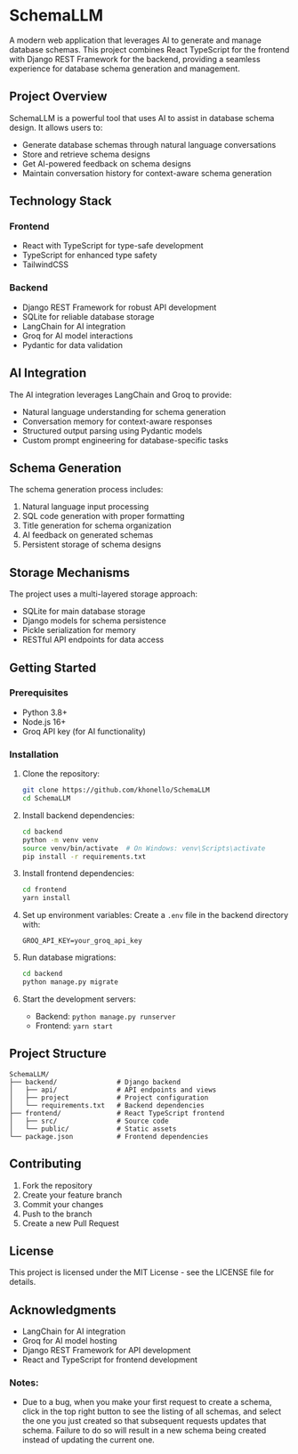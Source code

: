 # SchemaLLM

A modern web application that leverages AI to generate and manage database schemas. This project combines React TypeScript for the frontend with Django REST Framework for the backend, providing a seamless experience for database schema generation and management.

## Project Overview

SchemaLLM is a powerful tool that uses AI to assist in database schema design. It allows users to:
- Generate database schemas through natural language conversations
- Store and retrieve schema designs
- Get AI-powered feedback on schema designs
- Maintain conversation history for context-aware schema generation

## Technology Stack

### Frontend
- React with TypeScript for type-safe development
- TypeScript for enhanced type safety
- TailwindCSS

### Backend
- Django REST Framework for robust API development
- SQLite for reliable database storage
- LangChain for AI integration
- Groq for AI model interactions
- Pydantic for data validation

## AI Integration

The AI integration leverages LangChain and Groq to provide:
- Natural language understanding for schema generation
- Conversation memory for context-aware responses
- Structured output parsing using Pydantic models
- Custom prompt engineering for database-specific tasks

## Schema Generation

The schema generation process includes:
1. Natural language input processing
2. SQL code generation with proper formatting
3. Title generation for schema organization
4. AI feedback on generated schemas
5. Persistent storage of schema designs

## Storage Mechanisms

The project uses a multi-layered storage approach:
- SQLite for main database storage
- Django models for schema persistence
- Pickle serialization for memory
- RESTful API endpoints for data access

## Getting Started

### Prerequisites
- Python 3.8+
- Node.js 16+
- Groq API key (for AI functionality)

### Installation

1. Clone the repository:
   ```bash
   git clone https://github.com/khonello/SchemaLLM
   cd SchemaLLM
   ```

2. Install backend dependencies:
   ```bash
   cd backend
   python -m venv venv
   source venv/bin/activate  # On Windows: venv\Scripts\activate
   pip install -r requirements.txt
   ```

3. Install frontend dependencies:
   ```bash
   cd frontend
   yarn install
   ```

4. Set up environment variables:
   Create a `.env` file in the backend directory with:
   ```
   GROQ_API_KEY=your_groq_api_key
   ```

5. Run database migrations:
   ```bash
   cd backend
   python manage.py migrate
   ```

6. Start the development servers:
   - Backend: `python manage.py runserver`
   - Frontend: `yarn start`

## Project Structure

```
SchemaLLM/
├── backend/               # Django backend
│   ├── api/               # API endpoints and views
│   ├── project            # Project configuration
│   └── requirements.txt   # Backend dependencies
├── frontend/              # React TypeScript frontend
│   ├── src/               # Source code
│   └── public/            # Static assets
└── package.json           # Frontend dependencies
```

## Contributing

1. Fork the repository
2. Create your feature branch
3. Commit your changes
4. Push to the branch
5. Create a new Pull Request

## License

This project is licensed under the MIT License - see the LICENSE file for details.

## Acknowledgments

- LangChain for AI integration
- Groq for AI model hosting
- Django REST Framework for API development
- React and TypeScript for frontend development

### Notes:
 - Due to a bug, when you make your first request to create a schema, click in the top right button to see the listing of all schemas, and select the one you just created so that subsequent requests updates that schema. Failure to do so will result in a new schema being created instead of updating the current one.